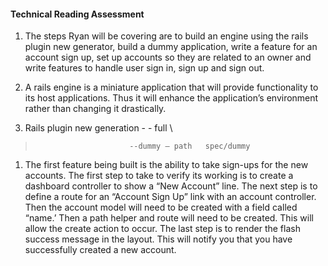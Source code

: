 <h4>Technical Reading Assessment</h4>

<p><ol>
<li><p>The steps Ryan will be covering are to build an engine using the rails plugin new generator, build a dummy application, write a feature for an account sign up, set up accounts so they are related to an owner and write features to handle user sign in, sign up and sign out.</p></li>
<li><p>A rails engine is a miniature application that will provide functionality to its host applications. Thus it will enhance the application’s environment rather than changing it drastically.</p></li>
<li><p>Rails plugin new generation - - full    \</p></li>
</ol></p>

<blockquote>
<pre><code>                     --dummy – path   spec/dummy
</code></pre>
</blockquote>

<ol>
<li>The first feature being built is the ability to take sign-ups for the new accounts. The first step to take to verify its working is to create a dashboard controller to show a “New Account” line. The next step is to define a route for an “Account Sign Up” link with an account controller. Then the account model will need to be created with a field called “name.’ Then a path helper and route will need to be created. This will allow the create action to occur. The last step is to render the flash success message in the layout. This will notify you that you have successfully created a new account.</li>
</ol>

